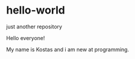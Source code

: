 # hello-world
just another repository

Hello everyone!

My name is Kostas and i am new at programming.
